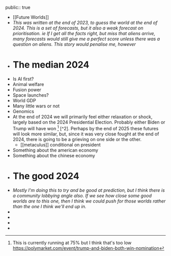 public:: true

- [[Future Worlds]]
- *This was written at the end of 2023, to guess the world at the end of 2024. This is a set of forecasts, but it also a weak forecast on prioritisation. ie If I get all the facts right, but miss that aliens arrive, many forecasts would still give me a perfect score unless there was a question on aliens. This story would penalise me, however*
- # The median 2024
- Is AI first?
- Animal welfare
- Fusion power
- Space launches?
- World GDP
- Many little wars or not
- Genomics
- At the end of 2024 we will primarily feel either relaxation or shock, largely based on the 2024 Presidential Election. Probably either Biden or Trump will have won [^1] [^2]. Perhaps by the end of 2025 these futures will look more similar, but, since it was very close fought at the end of 2024, there is going to be a grieving on one side or the other.
	- [[metaculus]] conditional on president
- Something about the american economy
- Something about the chinese economy
- # The good 2024
- *Mostly I'm doing this to try and be good at prediction, but I think there is a community lobbying angle also. If we see how close some good worlds are to this one, then I think we could push for those worlds rather than the one I think we'll end up in.*
-
- [^1]: This is currently running at 75% but I think that's too low https://polymarket.com/event/trump-and-biden-both-win-nomination
-
-